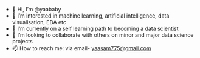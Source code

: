 - 👋 Hi, I’m @yaababy
- 👀 I’m interested in machine learning, artificial intelligence, data visualisation, EDA etc
- 🌱 I’m currently on a self learning path to becoming a data scientist
- 💞️ I’m looking to collaborate with others on minor and major data science projects
- 📫 How to reach me: via email- yaasam775@gmail.com

<!---
yaababy/yaababy is a ✨ special ✨ repository because its `README.md` (this file) appears on your GitHub profile.
You can click the Preview link to take a look at your changes.
--->
